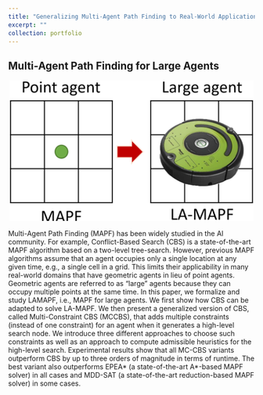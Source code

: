 ```yaml
---
title: "Generalizing Multi-Agent Path Finding to Real-World Applications"
excerpt: ""
collection: portfolio
---
```


## Multi-Agent Path Finding for Large Agents

<p align="center">
  <img src='/images/large-agent.png' width='500'>
</p>

Multi-Agent Path Finding (MAPF) has been widely studied in the AI community. For example, Conflict-Based Search (CBS) is a state-of-the-art MAPF algorithm based on a two-level tree-search. However, previous MAPF algorithms assume that an agent occupies only a single location at any given time, e.g., a single cell in a grid. This limits their applicability in many real-world domains that have geometric agents in lieu of point agents. Geometric agents are referred to as “large” agents because they can occupy multiple points at the same time. In this paper, we formalize and study LAMAPF, i.e., MAPF for large agents. We first show how CBS can be adapted to solve LA-MAPF. We then present a generalized version of CBS, called Multi-Constraint CBS (MCCBS), that adds multiple constraints (instead of one constraint) for an agent when it generates a high-level search node. We introduce three different approaches to choose such constraints as well as an approach to compute admissible heuristics for the high-level search. Experimental results show that all MC-CBS variants outperform CBS by up to three orders of magnitude in terms of runtime. The best variant also outperforms EPEA* (a state-of-the-art A*-based MAPF solver) in all cases and MDD-SAT (a state-of-the-art reduction-based MAPF solver) in some cases.
